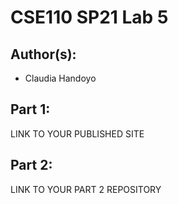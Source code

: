 # CSE110 SP21 Lab 5

## Author(s):
- Claudia Handoyo

## Part 1:

LINK TO YOUR PUBLISHED SITE

## Part 2:

LINK TO YOUR PART 2 REPOSITORY